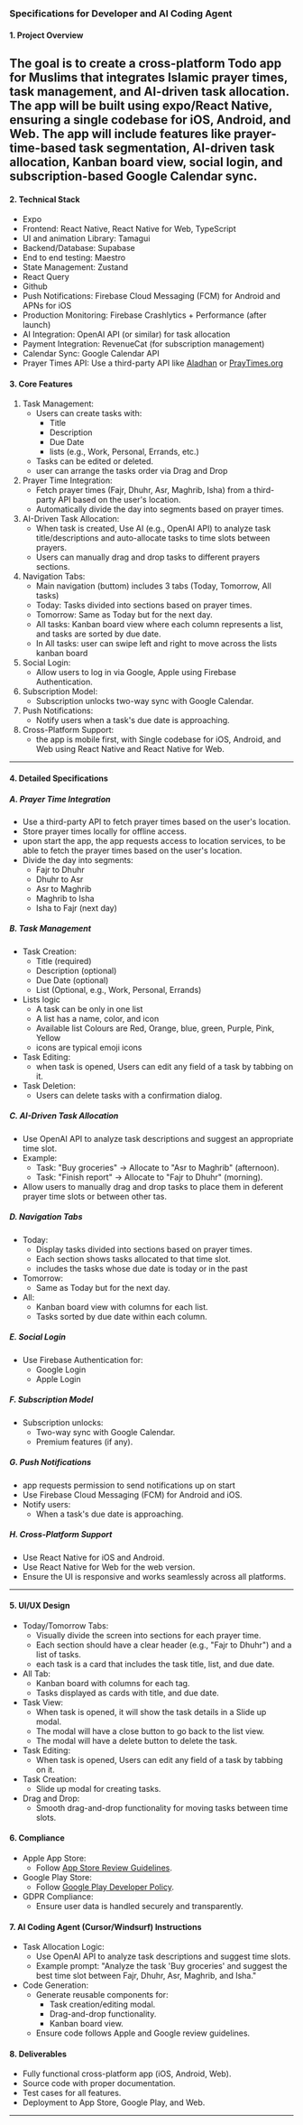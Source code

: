 ### Specifications for Developer and AI Coding Agent 


#### 1\. Project Overview

The goal is to create a cross-platform Todo app for Muslims that integrates Islamic prayer times, task management, and AI-driven task allocation. The app will be built using expo/React Native, ensuring a single codebase for iOS, Android, and Web. The app will include features like prayer-time-based task segmentation, AI-driven task allocation, Kanban board view, social login, and subscription-based Google Calendar sync.  
---

#### 2\. Technical Stack

* Expo
* Frontend: React Native, React Native for Web, TypeScript
* UI and animation Library: Tamagui 
* Backend/Database: Supabase  
* End to end testing: Maestro
* State Management: Zustand
* React Query 
* Github
* Push Notifications: Firebase Cloud Messaging (FCM) for Android and APNs for iOS  
* Production Monitoring: Firebase Crashlytics + Performance (after launch)
* AI Integration: OpenAI API (or similar) for task allocation  
* Payment Integration: RevenueCat (for subscription management) 
* Calendar Sync: Google Calendar API  
* Prayer Times API: Use a third-party API like [Aladhan](https://aladhan.com/prayer-times-api) or [PrayTimes.org](http://praytimes.org/)



#### 3\. Core Features


1. Task Management:  
   * Users can create tasks with:  
     * Title  
     * Description  
     * Due Date  
     * lists (e.g., Work, Personal, Errands, etc.)  
   * Tasks can be edited or deleted. 
   * user can arrange the tasks order via Drag and Drop
2. Prayer Time Integration:  
   * Fetch prayer times (Fajr, Dhuhr, Asr, Maghrib, Isha) from a third-party API based on the user's location.  
   * Automatically divide the day into segments based on prayer times. 
3. AI-Driven Task Allocation:  
   * When task is created, Use AI (e.g., OpenAI API) to analyze task title/descriptions and auto-allocate tasks to time slots between prayers.  
   * Users can manually drag and drop tasks to different prayers sections.  
4. Navigation Tabs:  
   * Main navigation (buttom) includes 3 tabs (Today, Tomorrow, All tasks)
   * Today: Tasks divided into sections based on prayer times.  
   * Tomorrow: Same as Today but for the next day.  
   * All tasks: Kanban board view where each column represents a list, and tasks are sorted by due date. 
   * In All tasks: user can swipe left and right to move across the lists kanban board
5. Social Login:  
   * Allow users to log in via Google, Apple using Firebase Authentication.  
6. Subscription Model:  
   * Subscription unlocks two-way sync with Google Calendar.  
7. Push Notifications:  
   * Notify users when a task's due date is approaching.  
8. Cross-Platform Support:  
   * the app is mobile first, with Single codebase for iOS, Android, and Web using React Native and React Native for Web.

---

#### 4\. Detailed Specifications

##### A. Prayer Time Integration

* Use a third-party API to fetch prayer times based on the user's location.  
* Store prayer times locally for offline access. 
* upon start the app, the app requests access to location services, to be able to fetch the prayer times based on the user's location.  
* Divide the day into segments:  
  * Fajr to Dhuhr  
  * Dhuhr to Asr  
  * Asr to Maghrib  
  * Maghrib to Isha  
  * Isha to Fajr (next day)

##### B. Task Management

* Task Creation:  
  * Title (required)  
  * Description (optional)  
  * Due Date (optional)  
  * List (Optional, e.g., Work, Personal, Errands)  
* Lists logic
  * A task can be only in one list
  * A list has a name, color, and icon
  * Available list Colours are Red, Orange, blue, green, Purple, Pink, Yellow
  * icons are typical emoji icons
* Task Editing:  
  * when task is opened, Users can edit any field of a task by tabbing on it.  
* Task Deletion:  
  * Users can delete tasks with a confirmation dialog.

##### C. AI-Driven Task Allocation

* Use OpenAI API to analyze task descriptions and suggest an appropriate time slot.  
* Example:  
  * Task: "Buy groceries" → Allocate to "Asr to Maghrib" (afternoon).  
  * Task: "Finish report" → Allocate to "Fajr to Dhuhr" (morning).  
* Allow users to manually drag and drop tasks to place them in deferent prayer time slots or between other tas.

##### D. Navigation Tabs

* Today:  
  * Display tasks divided into sections based on prayer times.  
  * Each section shows tasks allocated to that time slot.  
  * includes the tasks whose due date is today or in the past
* Tomorrow:  
  * Same as Today but for the next day.  
* All:  
  * Kanban board view with columns for each list.  
  * Tasks sorted by due date within each column.

##### E. Social Login

* Use Firebase Authentication for:  
  * Google Login  
  * Apple Login  

##### F. Subscription Model

* Subscription unlocks:  
  * Two-way sync with Google Calendar.  
  * Premium features (if any).

##### G. Push Notifications

* app requests permission to send notifications up on start
* Use Firebase Cloud Messaging (FCM) for Android and iOS.  
* Notify users:  
  * When a task's due date is approaching.  

##### H. Cross-Platform Support

* Use React Native for iOS and Android.  
* Use React Native for Web for the web version.  
* Ensure the UI is responsive and works seamlessly across all platforms.

---

#### 5\. UI/UX Design

* Today/Tomorrow Tabs:  
  * Visually divide the screen into sections for each prayer time.  
  * Each section should have a clear header (e.g., "Fajr to Dhuhr") and a list of tasks.  
  * each task is a card that includes the task title, list, and due date.  
* All Tab:  
  * Kanban board with columns for each tag.  
  * Tasks displayed as cards with title, and due date.  
* Task View:  
  * When task is opened, it will show the task details in a Slide up modal.  
  * The modal will have a close button to go back to the list view.  
  * The modal will have a delete button to delete the task.  
* Task Editing:  
  * When task is opened, Users can edit any field of a task by tabbing on it.  
* Task Creation:  
  * Slide up modal for creating tasks.  
* Drag and Drop:  
  * Smooth drag-and-drop functionality for moving tasks between time slots.

#### 6\. Compliance

* Apple App Store:  
  * Follow [App Store Review Guidelines](https://developer.apple.com/app-store/review/guidelines/).  
* Google Play Store:  
  * Follow [Google Play Developer Policy](https://play.google.com/console/about/guides/developer-policy/).  
* GDPR Compliance:  
  * Ensure user data is handled securely and transparently.

#### 7\. AI Coding Agent (Cursor/Windsurf) Instructions

* Task Allocation Logic:  
  * Use OpenAI API to analyze task descriptions and suggest time slots.  
  * Example prompt: "Analyze the task 'Buy groceries' and suggest the best time slot between Fajr, Dhuhr, Asr, Maghrib, and Isha."  
* Code Generation:  
  * Generate reusable components for:  
    * Task creation/editing modal.  
    * Drag-and-drop functionality.  
    * Kanban board view.  
  * Ensure code follows Apple and Google review guidelines.


#### 8\. Deliverables

* Fully functional cross-platform app (iOS, Android, Web).  
* Source code with proper documentation.  
* Test cases for all features.  
* Deployment to App Store, Google Play, and Web.

---

